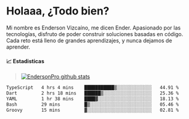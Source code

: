 
# Holaaa, ¿Todo bien?

Mi nombre es Enderson Vizcaíno, me dicen Ender. Apasionado por las tecnologías, disfruto de poder construir soluciones basadas en código. Cada reto está lleno de grandes aprendizajes, y nunca dejamos de aprender. 

#### :chart_with_upwards_trend: Estadisticas
> [![EndersonPro github stats](https://github-readme-stats.vercel.app/api?username=endersonpro&theme=vue-dark&show_icons=true)](https://github.com/anuraghazra/github-readme-stats) 


<!--START_SECTION:waka-->

```txt
TypeScript   4 hrs 4 mins    ███████████▒░░░░░░░░░░░░░   44.91 %
Dart         2 hrs 18 mins   ██████▒░░░░░░░░░░░░░░░░░░   25.36 %
YAML         1 hr 38 mins    ████▓░░░░░░░░░░░░░░░░░░░░   18.13 %
Bash         29 mins         █▒░░░░░░░░░░░░░░░░░░░░░░░   05.46 %
Groovy       15 mins         ▓░░░░░░░░░░░░░░░░░░░░░░░░   02.81 %
```

<!--END_SECTION:waka-->

[website]: https://endersonpro.github.io/portfolio/
[twitter]: https://twitter.com/endersonj_
[youtube]: https://youtube.com/ByEnderson
[instagram]: https://instagram.com/endersonvizc
[linkedin]: https://www.linkedin.com/in/enderson-vizcaino-2aa927175/
